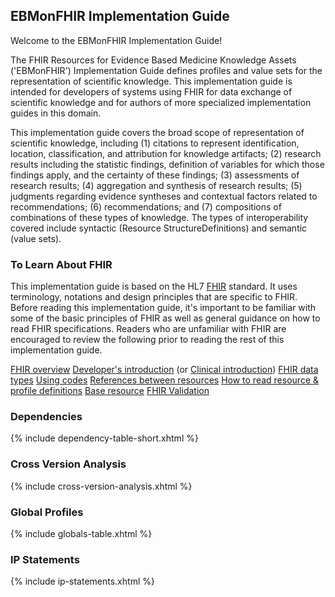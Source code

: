 ## EBMonFHIR Implementation Guide

Welcome to the EBMonFHIR Implementation Guide!

The FHIR Resources for Evidence Based Medicine Knowledge Assets ('EBMonFHIR') Implementation Guide defines profiles and value sets for the representation of scientific knowledge. This implementation guide is intended for developers of systems using FHIR for data exchange of scientific knowledge and for authors of more specialized implementation guides in this domain.

This implementation guide covers the broad scope of representation of scientific knowledge, including (1) citations to represent identification, location, classification, and attribution for knowledge artifacts; (2) research results including the statistic findings, definition of variables for which those findings apply, and the certainty of these findings; (3) assessments of research results; (4) aggregation and synthesis of research results; (5) judgments regarding evidence syntheses and contextual factors related to recommendations; (6) recommendations; and (7) compositions of combinations of these types of knowledge. The types of interoperability covered include syntactic (Resource StructureDefinitions) and semantic (value sets).

### To Learn About FHIR

This implementation guide is based on the HL7 [FHIR](https://hl7.org/fhir/R5/index.html) standard. It uses terminology, notations and design principles that are specific to FHIR. Before reading this implementation guide, it's important to be familiar with some of the basic principles of FHIR as well as general guidance on how to read FHIR specifications. Readers who are unfamiliar with FHIR are encouraged to review the following prior to reading the rest of this implementation guide.

[FHIR overview](http://hl7.org/fhir/R5/overview.html)
[Developer's introduction](http://hl7.org/fhir/R5/overview-dev.html)
(or [Clinical introduction](http://hl7.org/fhir/R5/overview-clinical.html))
[FHIR data types](http://hl7.org/fhir/R5/datatypes.html)
[Using codes](http://hl7.org/fhir/R5/terminologies.html)
[References between resources](http://hl7.org/fhir/R5/references.html)
[How to read resource & profile definitions](http://hl7.org/fhir/R5/formats.html)
[Base resource](http://hl7.org/fhir/R5/resource.html)
[FHIR Validation](http://hl7.org/fhir/R5/validation.html)

### Dependencies

{% include dependency-table-short.xhtml %}

### Cross Version Analysis

{% include cross-version-analysis.xhtml %}

### Global Profiles

{% include globals-table.xhtml %}

### IP Statements

{% include ip-statements.xhtml %}
